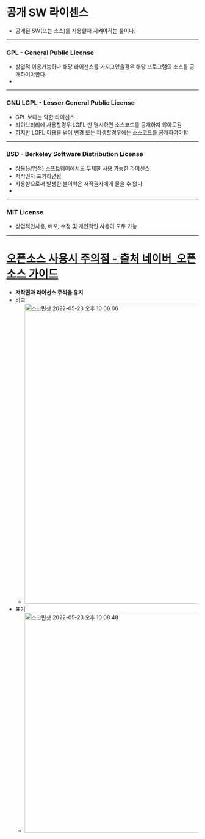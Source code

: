 # 공개 SW 라이센스
* 공개된 SW(또는 소스)를 사용할때 지켜야하는 룰이다.
---
### GPL - General Public License
* 상업적 이용가능하나 해당 라이선스를 가지고있을경우 해당 프로그램의 소스를 공개하여야한다.
* 
---
### GNU LGPL - Lesser General Public License
* GPL 보다는 약한 라이선스
* 라이브러리에 사용할경우 LGPL 만 명시하면 소스코드를 공개하지 않아도됨
* 하지만 LGPL 이용을 넘어 변경 또는 파생할경우에는 소스코드를 공개하여야함
---
### BSD - Berkeley Software Distribution License
* 상용(상업적) 소프트웨어에서도 무제한 사용 가능한 라이센스
* 저작권자 표기하면됨
* 사용함으로써 발생한 불이익은 저작권자에게 물을 수 없다.
* 
---
### MIT License
* 상업적인사용, 배포, 수정 및 개인적인 사용이 모두 가능
---
# [오픈소스 사용시 주의점 - 출처 네이버_오픈소스 가이드](https://naver.github.io/OpenSourceGuide/book/UsingOss/the-legal-side-of-opensource.html#checkalicense)
* **저작권과 라이선스 주석을 유지**
* 비교
  * <img width="785" alt="스크린샷 2022-05-23 오후 10 08 06" src="https://user-images.githubusercontent.com/51182964/169826366-3885aa5f-43dd-4786-b2f4-50e48c8a2a93.png">
* 표기
  * <img width="576" alt="스크린샷 2022-05-23 오후 10 08 48" src="https://user-images.githubusercontent.com/51182964/169826481-4608ec3f-86a9-4564-9ce2-66cc865b921d.png">
